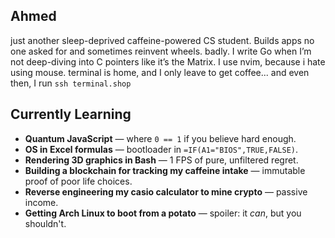 ## Ahmed

just another sleep-deprived caffeine-powered CS student. Builds apps no one asked for and sometimes reinvent wheels. badly. I write Go when I’m not deep-diving into C pointers like it’s the Matrix. I use nvim, because i hate using mouse. terminal is home, and I only leave to get coffee... and even then, I run `ssh terminal.shop`

## Currently Learning

- **Quantum JavaScript** — where `0 == 1` if you believe hard enough.
- **OS in Excel formulas** — bootloader in `=IF(A1="BIOS",TRUE,FALSE)`.  
- **Rendering 3D graphics in Bash** — 1 FPS of pure, unfiltered regret.
- **Building a blockchain for tracking my caffeine intake** — immutable proof of poor life choices.
- **Reverse engineering my casio calculator to mine crypto** — passive income.
- **Getting Arch Linux to boot from a potato** — spoiler: it *can*, but you shouldn't.
